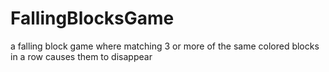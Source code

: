 # FallingBlocksGame
a falling block game where matching 3 or more of the same colored blocks in a row causes them to disappear
